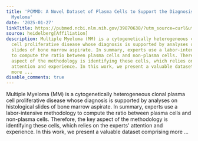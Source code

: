 ```yaml
---
title: 'PCMMD: A Novel Dataset of Plasma Cells to Support the Diagnosis of Multiple
  Myeloma'
date: '2025-01-27'
linkTitle: https://pubmed.ncbi.nlm.nih.gov/39870638/?utm_source=curl&utm_medium=rss&utm_campaign=pubmed-2&utm_content=1FakS-2QOkCT8HsMOQP1bCRQ4YzyumYOmxmF0moLsQ3dFB1E9V&fc=20220326224207&ff=20250128170841&v=2.18.0.post9+e462414
source: heidelberg[Affiliation]
description: Multiple Myeloma (MM) is a cytogenetically heterogeneous clonal plasma
  cell proliferative disease whose diagnosis is supported by analyses on histological
  slides of bone marrow aspirate. In summary, experts use a labor-intensive methodology
  to compute the ratio between plasma cells and non-plasma cells. Therefore, the key
  aspect of the methodology is identifying these cells, which relies on the experts'
  attention and experience. In this work, we present a valuable dataset comprising
  more ...
disable_comments: true
---
```

Multiple Myeloma (MM) is a cytogenetically heterogeneous clonal plasma cell proliferative disease whose diagnosis is supported by analyses on histological slides of bone marrow aspirate. In summary, experts use a labor-intensive methodology to compute the ratio between plasma cells and non-plasma cells. Therefore, the key aspect of the methodology is identifying these cells, which relies on the experts' attention and experience. In this work, we present a valuable dataset comprising more ...